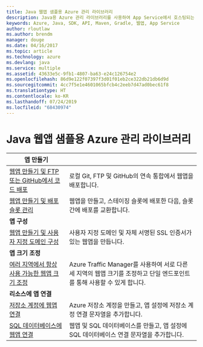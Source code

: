 ```yaml
---
title: Java 웹앱 샘플용 Azure 관리 라이브러리
description: Java용 Azure 관리 라이브러리를 사용하여 App Service에서 호스팅되는 Azure 웹앱을 만들고 업데이트하기 위한 샘플 코드를 얻습니다.
keywords: Azure, Java, SDK, API, Maven, Gradle, 웹앱, App Service
author: rloutlaw
ms.author: brendm
manager: douge
ms.date: 04/16/2017
ms.topic: article
ms.technology: azure
ms.devlang: java
ms.service: multiple
ms.assetid: 43633e5c-9fb1-4807-ba63-e24c126754e2
ms.openlocfilehash: 86d9e122f07397f3d01f01eb2ce322db21db6d9d
ms.sourcegitcommit: 4cc7f5e1e4601065bfcb4c2eeb7d47ad0bec61f8
ms.translationtype: HT
ms.contentlocale: ko-KR
ms.lasthandoff: 07/24/2019
ms.locfileid: "68430974"
---
```

# <a name="azure-management-libraries-for-java-samples-for-web-apps"></a>Java 웹앱 샘플용 Azure 관리 라이브러리

| **앱 만들기** ||
|---|---|
| [웹앱 만들기 및 FTP 또는 GitHub에서 코드 배포][1] | 로컬 Git, FTP 및 GitHub의 연속 통합에서 웹앱을 배포합니다. |
| [웹앱 만들기 및 배포 슬롯 관리][2] | 웹앱을 만들고, 스테이징 슬롯에 배포한 다음, 슬롯 간에 배포를 교환합니다. |
| **앱 구성** ||
| [웹앱 만들기 및 사용자 지정 도메인 구성][3] | 사용자 지정 도메인 및 자체 서명된 SSL 인증서가 있는 웹앱을 만듭니다. |
| **앱 크기 조정** ||
| [여러 지역에서 항상 사용 가능한 웹앱 크기 조정][4] | Azure Traffic Manager를 사용하여 서로 다른 세 지역의 웹앱 크기를 조정하고 단일 엔드포인트를 통해 사용할 수 있게 합니다. | 
| **리소스에 앱 연결** ||
| [저장소 계정에 웹앱 연결][5] | Azure 저장소 계정을 만들고, 앱 설정에 저장소 계정 연결 문자열을 추가합니다. |
| [SQL 데이터베이스에 웹앱 연결][6] | 웹앱 및 SQL 데이터베이스를 만들고, 앱 설정에 SQL 데이터베이스 연결 문자열을 추가합니다. |

[1]: java-sdk-configure-webapp-sources.md
[2]: https://azure.microsoft.com/resources/samples/app-service-java-manage-staging-and-production-slots-for-web-apps/
[3]: https://azure.microsoft.com/resources/samples/app-service-java-manage-web-apps-with-custom-domains/
[4]: https://azure.microsoft.com/resources/samples/app-service-java-scale-web-apps-on-linux/
[5]: https://azure.microsoft.com/resources/samples/app-service-java-manage-storage-connections-for-web-apps/
[6]: https://azure.microsoft.com/resources/samples/app-service-java-manage-data-connections-for-web-apps/